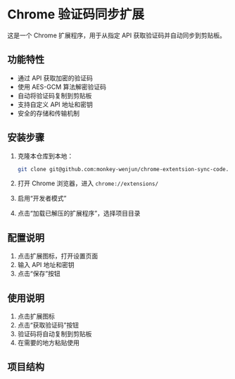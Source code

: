 # Chrome 验证码同步扩展

这是一个 Chrome 扩展程序，用于从指定 API 获取验证码并自动同步到剪贴板。

## 功能特性

- 通过 API 获取加密的验证码
- 使用 AES-GCM 算法解密验证码
- 自动将验证码复制到剪贴板
- 支持自定义 API 地址和密钥
- 安全的存储和传输机制

## 安装步骤

1. 克隆本仓库到本地：
   ```bash
   git clone git@github.com:monkey-wenjun/chrome-extentsion-sync-code.git
   ```

2. 打开 Chrome 浏览器，进入 `chrome://extensions/`

3. 启用“开发者模式”

4. 点击“加载已解压的扩展程序”，选择项目目录

## 配置说明

1. 点击扩展图标，打开设置页面
2. 输入 API 地址和密钥
3. 点击“保存”按钮

## 使用说明

1. 点击扩展图标
2. 点击“获取验证码”按钮
3. 验证码将自动复制到剪贴板
4. 在需要的地方粘贴使用

## 项目结构 